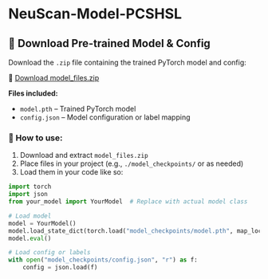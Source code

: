 # NeuScan-Model-PCSHSL
## 🧠 Download Pre-trained Model & Config

Download the `.zip` file containing the trained PyTorch model and config:

📁 [Download model_files.zip](https://drive.google.com/drive/folders/1PhvkV6lQEvJVd1gQcbR4RdcuQe_d57B5?usp=sharing)

**Files included:**
- `model.pth` – Trained PyTorch model
- `config.json` – Model configuration or label mapping

### 🧭 How to use:

1. Download and extract `model_files.zip`
2. Place files in your project (e.g., `./model_checkpoints/` or as needed)
3. Load them in your code like so:

```python
import torch
import json
from your_model import YourModel  # Replace with actual model class

# Load model
model = YourModel()
model.load_state_dict(torch.load("model_checkpoints/model.pth", map_location="cpu"))
model.eval()

# Load config or labels
with open("model_checkpoints/config.json", "r") as f:
    config = json.load(f)
